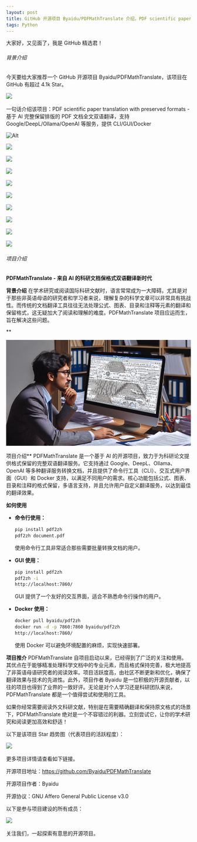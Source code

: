 ```yaml
---
layout: post
title: GitHub 开源项目 Byaidu/PDFMathTranslate 介绍，PDF scientific paper translation with preserved formats - 基于 AI 完整保留排版的 PDF 文档全文双语翻译，支持 Google/DeepL/Ollama/OpenAI 等服务，提供 CLI/GUI/Docker
tags: Python
---
```


大家好，又见面了，我是 GitHub 精选君！

###### 背景介绍

今天要给大家推荐一个 GitHub 开源项目 Byaidu/PDFMathTranslate，该项目在 GitHub 有超过 4.1k Star。

![](https://stats.deeptrain.net/repo/Byaidu/PDFMathTranslate/?theme=light)

一句话介绍该项目：PDF scientific paper translation with preserved formats - 基于 AI 完整保留排版的 PDF 文档全文双语翻译，支持 Google/DeepL/Ollama/OpenAI 等服务，提供 CLI/GUI/Docker




![Alt](https://repobeats.axiom.co/api/embed/dfa7583da5332a11468d686fbd29b92320a6a869.svg "Repobeats analytics image")

![](https://raw.githubusercontent.com/Byaidu/PDFMathTranslate/master/./docs/images/banner.png)

![](https://raw.githubusercontent.com/Byaidu/PDFMathTranslate/master/./docs/images/preview.gif)

![](https://raw.githubusercontent.com/Byaidu/PDFMathTranslate/master/./docs/images/gui.gif)

![](https://www.herokucdn.com/deploy/button.svg)

![](https://render.com/images/deploy-to-render-button.svg)

![](https://zeabur.com/button.svg)

![](https://www.koyeb.com/static/images/deploy/button.svg)

![](https://raw.githubusercontent.com/Byaidu/PDFMathTranslate/master/./docs/images/cmd.explained.png)

![](https://opencollective.com/PDFMathTranslate/contributors.svg?width=890&button=false)


###### 项目介绍

**PDFMathTranslate - 来自 AI 的科研文档保格式双语翻译新时代**

**背景介绍**
在学术研究或阅读国际科研文献时，语言常常成为一大障碍。尤其是对于那些非英语母语的研究者和学习者来说，理解复杂的科学文章可以非常具有挑战性。而传统的文档翻译工具往往无法处理公式、图表、目录和注释等元素的翻译和保留格式，这无疑加大了阅读和理解的难度。PDFMathTranslate 项目应运而生，旨在解决这些问题。

**

![](https://raw.githubusercontent.com/ZhuPeng/pic/master/mac/compress_tmp-f37a7738dff15f8a879878955095bbdf.png)

项目介绍**
PDFMathTranslate 是一个基于 AI 的开源项目，致力于为科研论文提供格式保留的完整双语翻译服务。它支持通过 Google、DeepL、Ollama、OpenAI 等多种翻译服务转换文档，并且提供了命令行工具（CLI）、交互式用户界面（GUI）和 Docker 支持，以满足不同用户的需求。核心功能包括公式、图表、目录和注释的格式保留，多语言支持，并且允许用户自定义翻译服务，以达到最佳的翻译效果。

**如何使用**
- **命令行使用：**
  ```bash
  pip install pdf2zh
  pdf2zh document.pdf
  ```
  使用命令行工具非常适合那些需要批量转换文档的用户。

- **GUI 使用：**
  ```bash
  pip install pdf2zh
  pdf2zh -i
  http://localhost:7860/
  ```
  GUI 提供了一个友好的交互界面，适合不熟悉命令行操作的用户。

- **Docker 使用：**
  ```bash
  docker pull byaidu/pdf2zh
  docker run -d -p 7860:7860 byaidu/pdf2zh
  http://localhost:7860/
  ```
  使用 Docker 可以避免环境配置的麻烦，实现快速部署。

**项目推介**
PDFMathTranslate 自项目启动以来，已经得到了广泛的关注和使用。其优点在于能够精准处理科学文档中的专业元素，而且格式保持完善，极大地提高了非英语母语研究者的阅读效率。项目活跃度高，由社区不断更新和优化，确保了翻译效果与技术的先进性。此外，项目作者 Byaidu 是一位积极的开源贡献者，以往的项目也得到了业界的一致好评。无论是对个人学习还是科研团队来说，PDFMathTranslate 都是一个值得尝试和使用的工具。

如果你经常需要阅读外文科研文献，特别是在需要精确翻译和保持原文格式的场景下，PDFMathTranslate 绝对是一个不容错过的利器。立刻尝试它，让你的学术研究和阅读更加高效和舒适！

以下是该项目 Star 趋势图（代表项目的活跃程度）：

![](https://api.star-history.com/svg?repos=Byaidu/PDFMathTranslate&type=Timeline)

更多项目详情请查看如下链接。

开源项目地址：https://github.com/Byaidu/PDFMathTranslate 

开源项目作者：Byaidu

开源协议：GNU Affero General Public License v3.0

以下是参与项目建设的所有成员：

![](https://contrib.rocks/image?repo=Byaidu/PDFMathTranslate)

关注我们，一起探索有意思的开源项目。

